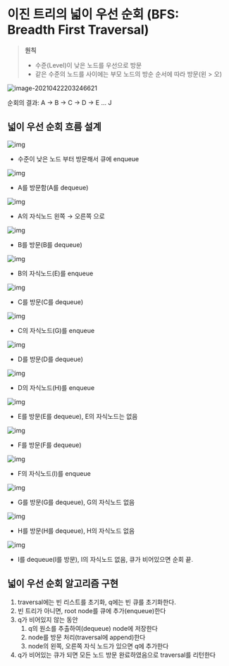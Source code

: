 # 이진 트리의 넓이 우선 순회 (BFS: Breadth First Traversal)

> **원칙**
>
> - 수준(Level)이 낮은 노드를 우선으로 방문
> - 같은 수준의 노드를 사이에는 부모 노드의 방순 순서에 따라 방문(왼 > 오)

![image-20210422203246621](https://tva1.sinaimg.cn/large/008i3skNgy1gptki0tdadj30jn0d30vr.jpg)

순회의 결과: A -> B -> C -> D -> E ... J



## 넓이 우선 순회 흐름 설계

![img](https://tva1.sinaimg.cn/large/008i3skNgy1gptki32lnkj30m10aeq3b.jpg)

- 수준이 낮은 노드 부터 방문해서 큐에 enqueue

![img](https://media.vlpt.us/images/inyong_pang/post/316b58e3-fe09-4844-94d3-cccb73a3f325/image.png)

- A를 방문함(A를 dequeue)

![img](https://media.vlpt.us/images/inyong_pang/post/15e8acca-bc4f-4b91-9191-ccf1afa764e9/image.png)

- A의 자식노드 왼쪽 → 오른쪽 으로

![img](https://media.vlpt.us/images/inyong_pang/post/9d4d74c5-88f6-4e5c-a4c6-51d5c1cee283/image.png)

- B를 방문(B를 dequeue)

![img](https://media.vlpt.us/images/inyong_pang/post/0639a7bb-1e2d-4849-acb8-4d4086966ae4/image.png)

- B의 자식노드(E)를 enqueue

![img](https://media.vlpt.us/images/inyong_pang/post/7d79fa8f-6362-4623-a0cf-3e9ae8561ab3/image.png)

- C를 방문(C를 dequeue)

![img](https://media.vlpt.us/images/inyong_pang/post/cf59013e-b368-411f-bc2f-698975082117/image.png)

- C의 자식노드(G)를 enqueue

![img](https://media.vlpt.us/images/inyong_pang/post/2cc573b8-a233-44e1-87b9-562a461c56fe/image.png)

- D를 방문(D를 dequeue)

![img](https://media.vlpt.us/images/inyong_pang/post/8fb81295-3c3e-45bc-b157-5676c8c03036/image.png)

- D의 자식노드(H)를 enqueue

![img](https://media.vlpt.us/images/inyong_pang/post/a011054a-0ca0-442f-8eaf-5d44aab84702/image.png)

- E를 방문(E를 dequeue), E의 자식노드는 없음

![img](https://media.vlpt.us/images/inyong_pang/post/46a180f3-d08d-4352-9562-6d07871e9731/image.png)

- F를 방문(F를 dequeue)

![img](https://media.vlpt.us/images/inyong_pang/post/528db0a3-4420-489e-8688-bdb6f4af9e13/image.png)

- F의 자식노드(I)를 enqueue

![img](https://media.vlpt.us/images/inyong_pang/post/9c69b76b-34c4-490e-94ac-e1fcb61092e0/image.png)

- G를 방문(G를 dequeue), G의 자식노드 없음

![img](https://media.vlpt.us/images/inyong_pang/post/1caf32da-0f2a-4749-a0f4-3eafd47262c6/image.png)

- H를 방문(H를 dequeue), H의 자식노드 없음

![img](https://media.vlpt.us/images/inyong_pang/post/25ad47c9-ab74-44b3-81c4-8214a3d02f88/image.png)

- I를 dequeue(I를 방문), I의 자식노드 없음, 큐가 비어있으면 순회 끝.



## 넓이 우선 순회 알고리즘 구현

1. traversal에는 빈 리스트를 초기화, q에는 빈 큐를 초기화한다.
2. 빈 트리가 아니면, root node를 큐에 추가(enqueue)한다
3. q가 비어있지 않는 동안 
   1. q의 원소를 추출하여(dequeue) node에 저장한다
   2. node를 방문 처리(traversal에 append)한다
   3. node의 왼쪽, 오른쪽 자식 노드가 있으면 q에 추가한다
4. q가 비어있는 큐가 되면 모든 노드 방문 완료하였음으로 traversal를 리턴한다